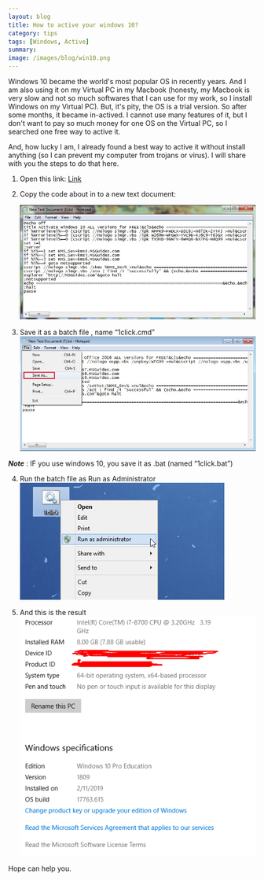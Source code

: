 ```yaml
---
layout: blog
title: How to active your windows 10?
category: tips
tags: [Windows, Active]
summary: 
image: /images/blog/win10.png
---
```



Windows 10 became the world's most popular OS in recently years. And I am also using it on my Virtual PC in my Macbook (honesty, my Macbook is very slow and not so much softwares that I can use for my work, so I install Windows on my Virtual PC). But, it's pity, the OS is a trial version. So after some months, it became in-actived. I cannot use many features of it, but I don't want to pay so much money for one OS on the Virtual PC, so I searched one free way to active it. 

And, how lucky I am, I already found a best way to active it without install anything (so I can prevent my computer from trojans or virus). I will share with you the steps to do that here.

1. Open this link: [Link](/files/activewin.txt )

2. Copy the code about in to a new text document:

   ![](/images/blog/active-window/1.jpg)

3. Save it as a batch file , name “1click.cmd”
![](/images/blog/active-window/2.jpg)

***Note*** : IF you use windows 10, you save it as .bat (named “1click.bat”)


4. Run the batch file as Run as Administrator
![](/images/blog/active-window/3.png)

5. And this is the result
![](/images/blog/active-window/4.png)

Hope can help you.